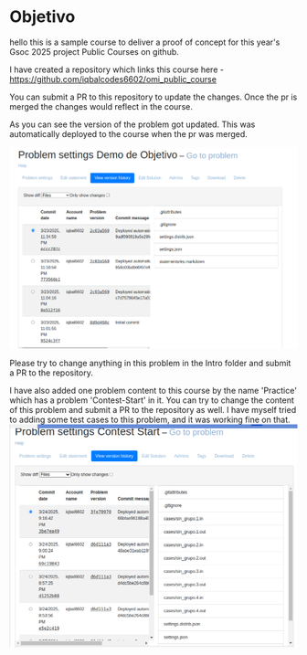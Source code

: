 Objetivo
==========================================

hello this is a sample course to deliver a proof of concept for this year's Gsoc 2025 project Public Courses on github.

I have created a repository which links this course here - 
https://github.com/iqbalcodes6602/omi_public_course

You can submit a PR to this repository to update the changes. Once the pr is merged the changes would reflect in the course.



As you can see the version of the problem got updated. This was automatically deployed to the course when the pr was merged. 


![alt text](image.png)



Please try to change anything in this problem in the Intro folder and submit a PR to the repository.


I have also added one problem content to this course by the name 'Practice' which has a problem 'Contest-Start' in it. You can try to change the content of this problem and submit a PR to the repository as well. I have myself tried to adding some test cases to this problem, and it was working fine on that.
![alt text](image-1.png)